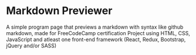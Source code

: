 # Markdown Previewer
 A simple program page that previews  a markdown with syntax like github markdown, made for FreeCodeCamp certification Project using HTML, CSS, JavaScript and atleast one front-end framework (React, Redux,  Bootstrap, jQuery and/or SASS)
